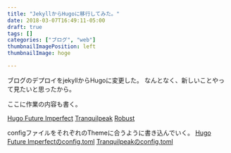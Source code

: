 ```yaml
---
title: "JekyllからHugoに移行してみた。"
date: 2018-03-07T16:49:11-05:00
draft: true
tags: []
categories: ["ブログ", "web"]
thumbnailImagePosition: left
thumbnailImage: hoge

---
```


ブログのデプロイをjekyllからHugoに変更した。
なんとなく、新しいことやって見たいと思ったから。

<!--more-->

ここに作業の内容も書く。

[Hugo Future Imperfect](https://themes.gohugo.io/future-imperfect/)
[Tranquilpeak](https://themes.gohugo.io/hugo-tranquilpeak-theme/)
[Robust](https://themes.gohugo.io/robust/)


configファイルをそれぞれのThemeに合うように書き込んでいく。
[Hugo Future Imperfectのconfig.toml](https://github.com/jpescador/hugo-future-imperfect/blob/master/exampleSite/config.toml)
[Tranquilpeakのconfig.toml](https://github.com/kakawait/hugo-tranquilpeak-theme/blob/master/exampleSite/config.toml)

